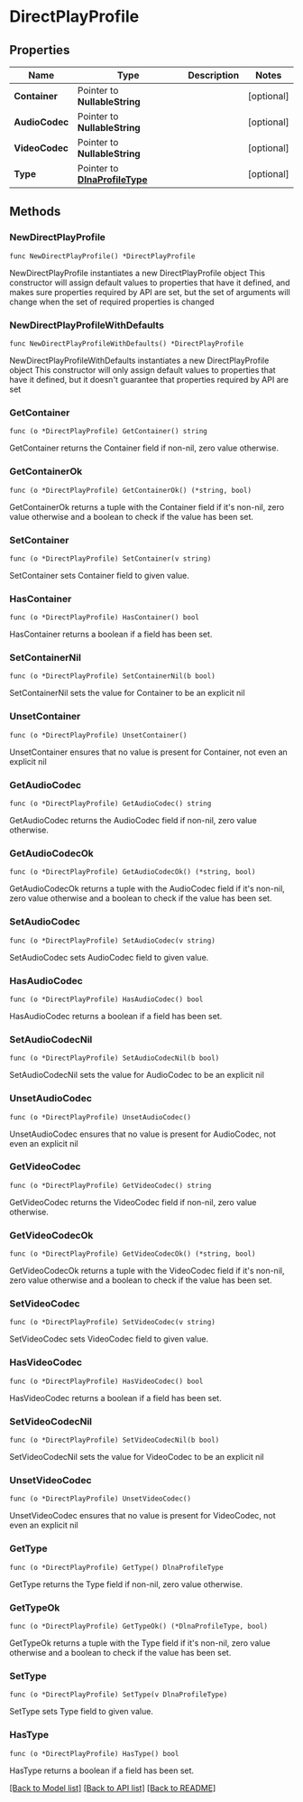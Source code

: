 # DirectPlayProfile

## Properties

Name | Type | Description | Notes
------------ | ------------- | ------------- | -------------
**Container** | Pointer to **NullableString** |  | [optional] 
**AudioCodec** | Pointer to **NullableString** |  | [optional] 
**VideoCodec** | Pointer to **NullableString** |  | [optional] 
**Type** | Pointer to [**DlnaProfileType**](DlnaProfileType.md) |  | [optional] 

## Methods

### NewDirectPlayProfile

`func NewDirectPlayProfile() *DirectPlayProfile`

NewDirectPlayProfile instantiates a new DirectPlayProfile object
This constructor will assign default values to properties that have it defined,
and makes sure properties required by API are set, but the set of arguments
will change when the set of required properties is changed

### NewDirectPlayProfileWithDefaults

`func NewDirectPlayProfileWithDefaults() *DirectPlayProfile`

NewDirectPlayProfileWithDefaults instantiates a new DirectPlayProfile object
This constructor will only assign default values to properties that have it defined,
but it doesn't guarantee that properties required by API are set

### GetContainer

`func (o *DirectPlayProfile) GetContainer() string`

GetContainer returns the Container field if non-nil, zero value otherwise.

### GetContainerOk

`func (o *DirectPlayProfile) GetContainerOk() (*string, bool)`

GetContainerOk returns a tuple with the Container field if it's non-nil, zero value otherwise
and a boolean to check if the value has been set.

### SetContainer

`func (o *DirectPlayProfile) SetContainer(v string)`

SetContainer sets Container field to given value.

### HasContainer

`func (o *DirectPlayProfile) HasContainer() bool`

HasContainer returns a boolean if a field has been set.

### SetContainerNil

`func (o *DirectPlayProfile) SetContainerNil(b bool)`

 SetContainerNil sets the value for Container to be an explicit nil

### UnsetContainer
`func (o *DirectPlayProfile) UnsetContainer()`

UnsetContainer ensures that no value is present for Container, not even an explicit nil
### GetAudioCodec

`func (o *DirectPlayProfile) GetAudioCodec() string`

GetAudioCodec returns the AudioCodec field if non-nil, zero value otherwise.

### GetAudioCodecOk

`func (o *DirectPlayProfile) GetAudioCodecOk() (*string, bool)`

GetAudioCodecOk returns a tuple with the AudioCodec field if it's non-nil, zero value otherwise
and a boolean to check if the value has been set.

### SetAudioCodec

`func (o *DirectPlayProfile) SetAudioCodec(v string)`

SetAudioCodec sets AudioCodec field to given value.

### HasAudioCodec

`func (o *DirectPlayProfile) HasAudioCodec() bool`

HasAudioCodec returns a boolean if a field has been set.

### SetAudioCodecNil

`func (o *DirectPlayProfile) SetAudioCodecNil(b bool)`

 SetAudioCodecNil sets the value for AudioCodec to be an explicit nil

### UnsetAudioCodec
`func (o *DirectPlayProfile) UnsetAudioCodec()`

UnsetAudioCodec ensures that no value is present for AudioCodec, not even an explicit nil
### GetVideoCodec

`func (o *DirectPlayProfile) GetVideoCodec() string`

GetVideoCodec returns the VideoCodec field if non-nil, zero value otherwise.

### GetVideoCodecOk

`func (o *DirectPlayProfile) GetVideoCodecOk() (*string, bool)`

GetVideoCodecOk returns a tuple with the VideoCodec field if it's non-nil, zero value otherwise
and a boolean to check if the value has been set.

### SetVideoCodec

`func (o *DirectPlayProfile) SetVideoCodec(v string)`

SetVideoCodec sets VideoCodec field to given value.

### HasVideoCodec

`func (o *DirectPlayProfile) HasVideoCodec() bool`

HasVideoCodec returns a boolean if a field has been set.

### SetVideoCodecNil

`func (o *DirectPlayProfile) SetVideoCodecNil(b bool)`

 SetVideoCodecNil sets the value for VideoCodec to be an explicit nil

### UnsetVideoCodec
`func (o *DirectPlayProfile) UnsetVideoCodec()`

UnsetVideoCodec ensures that no value is present for VideoCodec, not even an explicit nil
### GetType

`func (o *DirectPlayProfile) GetType() DlnaProfileType`

GetType returns the Type field if non-nil, zero value otherwise.

### GetTypeOk

`func (o *DirectPlayProfile) GetTypeOk() (*DlnaProfileType, bool)`

GetTypeOk returns a tuple with the Type field if it's non-nil, zero value otherwise
and a boolean to check if the value has been set.

### SetType

`func (o *DirectPlayProfile) SetType(v DlnaProfileType)`

SetType sets Type field to given value.

### HasType

`func (o *DirectPlayProfile) HasType() bool`

HasType returns a boolean if a field has been set.


[[Back to Model list]](../README.md#documentation-for-models) [[Back to API list]](../README.md#documentation-for-api-endpoints) [[Back to README]](../README.md)



